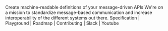 Create machine-readable definitions of your message-driven APIs
We're on a mission to standardize message-based communication and increase interoperability of the different systems out there.
Specification | Playground | Roadmap | Contributing | Slack | Youtube